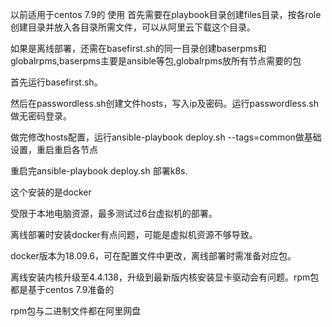 以前适用于centos 7.9的
使用
首先需要在playbook目录创建files目录，按各role创建目录并放入各目录所需文件，可以从阿里云下载这个目录。

如果是离线部署，还需在basefirst.sh的同一目录创建baserpms和globalrpms,baserpms主要是ansible等包,globalrpms放所有节点需要的包

首先运行basefirst.sh。

然后在passwordless.sh创建文件hosts，写入ip及密码。运行passwordless.sh做无密码登录。

做完修改hosts配置，运行ansible-playbook deploy.sh --tags=common做基础设置，重启重启各节点

重启完ansible-playbook deploy.sh 部署k8s.

这个安装的是docker

受限于本地电脑资源，最多测试过6台虚拟机的部署。

离线部署时安装docker有点问题，可能是虚拟机资源不够导致。

docker版本为18.09.6，可在配置文件中更改，离线部署时需准备对应包。

离线安装内核升级至4.4.138，升级到最新版内核安装显卡驱动会有问题。rpm包都是基于centos 7.9准备的

rpm包与二进制文件都在阿里网盘
